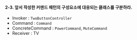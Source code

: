#### 2-3. 앞서 작성한 커맨드 패턴의 구성요소에 대응되는 클래스를 구분하라.

- Invoker : `TwoButtonController`
- Command : `Command`
- ConcreteCommand : `PowerCommand`, `MuteCommand`
- Receiver : TV
